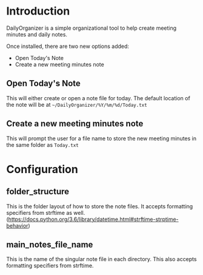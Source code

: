 # Introduction
DailyOrganizer is a simple organizational tool to help create meeting minutes and daily notes.

Once installed, there are two new options added:
- Open Today's Note
- Create a new meeting minutes note

## Open Today's Note
This will either create or open a note file for today. The default location of the note will be at `~/DailyOrganizer/%Y/%m/%d/Today.txt`

## Create a new meeting minutes note
This will prompt the user for a file name to store the new meeting minutes in the same folder as `Today.txt`

# Configuration
## folder_structure
This is the folder layout of how to store the note files. It accepts formatting specifiers from strftime as well. (https://docs.python.org/3.6/library/datetime.html#strftime-strptime-behavior)

## main_notes_file_name
This is the name of the singular note file in each directory. This also accepts formatting specifiers from strftime.
